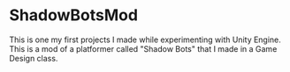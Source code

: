 # ShadowBotsMod
This is one my first projects I made while experimenting with Unity Engine. This is a mod of a platformer called "Shadow Bots" that I made in a Game Design class.

